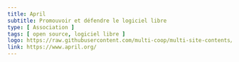 ```yaml
---
title: April
subtitle: Promouvoir et défendre le logiciel libre
type: [ Association ]
tags: [ open source, logiciel libre ]
logo: https://raw.githubusercontent.com/multi-coop/multi-site-contents/main/texts/network/images/logo-april.png
link: https://www.april.org/
---
```

